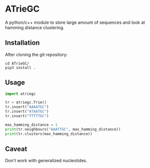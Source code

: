 # ATrieGC

A python/c++ module to store large amount of sequences and look at hamming distance clustering.

## Installation

After cloning the git repository:

```
cd ATrieGC/
pip3 install .
```

## Usage

```python
import atriegc

tr = atriegc.Trie()
tr.insert("AAAATGC")
tr.insert("ATAATGC")
tr.insert("TTTTTGC")

max_hamming_distance = 1
print(tr.neighbours("AAATTGC", max_hamming_distance))
print(tr.clusters(max_hamming_distance))
```

## Caveat

Don't work with generalized nucleotides.
